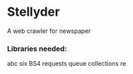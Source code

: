 # Stellyder
A web crawler for newspaper </br>
### Libraries needed: </br>
abc
six
BS4
requests
queue
collections
re
